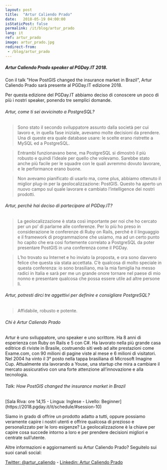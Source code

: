 ```yaml
---
layout: post
title:  "Artur Caliendo Prado"
date:   2018-05-19 04:00:00
isStaticPost: false
permalink: /it/blog/artur_prado
lang: it
ref: artur_prado
image: artur_prado.jpg
redirect-from:
 - /blog/artur_prado
---
```


<h5>Artur Caliendo Prado speaker al PGDay.IT 2018.</h5>

Con il talk "How PostGIS changed the insurance market in Brazil", Artur Caliendo Prado sarà presente al PGDay.IT edizione 2018.

Per questa edizione del PGDay.IT abbiamo deciso di conoscere un poco di più i nostri speaker, ponendo tre semplici domande.

<h6>Artur, come ti sei avvicinato a PostgreSQL?</h6>

>Sono stato il secondo sviluppatore assunto dalla società per cui lavoro e, in quella fase iniziale, avevamo molte decisioni da prendere. Una di queste era quale database usare: le scelte erano ristrette a MySQL ed a PostgreSQL.

>Entrambi funzionavano bene, ma PostgreSQL si dimostrò il più robusto e quindi l’ideale per quello che volevamo. Sarebbe stato anche più facile per le squadre con le quali avremmo dovuto lavorare, e le performance erano buone.

>Non avevamo pianificato di usarlo ma, come plus, abbiamo ottenuto il miglior plug-in per la geolocalizzazione: PostGIS. Questo ha aperto un nuovo campo sul quale lavorare e cambiato l’intelligence dei nostri prodotti.


<h6>Artur, perchè hai deciso di partecipare al PGDay.IT?</h6>

>La geolocalizzazione è stata così importante per noi che ho cercato per un po’ di parlarne alle conferenze. Per lo più ho preso in considerazione le conferenze di Ruby on Rails, perché è il linguaggio e il framework di programmazione che usiamo, ma ad un certo punto ho capito che era così fortemente correlato a PostgreSQL da poter presentare PostGIS in una conferenza come il PGDay.

>L’ho trovato su Internet e ho inviato la proposta, e ora sono davvero felice che questa sia stata accettata. C’è qualcosa di molto speciale in questa conferenza: io sono brasiliano, ma la mia famiglia ha messo radici in Italia e sarà per me un grande onore tornare nel paese di mio nonno e presentare qualcosa che possa essere utile ad altre persone lì.


<h6>Artur, potresti dirci tre aggettivi per definire e consigliare PostgreSQL?</h6>

>Affidabile, robusto e potente.

<h6>Chi è Artur Caliendo Prado</h6>

Artur è uno sviluppatore, uno speaker e uno scrittore. Ha 8 anni di esperienza con Ruby on Rails e 5 con C#. Ha lavorato nella più grande casa editrice di riviste in Brasile, costruendo siti web ad alte prestazioni come Exame.com, con 90 milioni di pagine viste al mese e 6 milioni di visitatori. Nel 2004 ha vinto il 3° posto nella tappa brasiliana di Microsoft Imagine Cup. Attualmente sta lavorando a Youse, una startup che mira a cambiare il mercato assicurativo con una forte attenzione all’innovazione e alla tecnologia.

<h6>Talk: How PostGIS changed the insurance market in Brazil</h6>
[Sala Riva: ore 14,15 - Lingua: Inglese - Livello: Beginner](https://2018.pgday.it/it/schedule/#session-10)

Siamo in grado di offrire un prodotto adatto a tutti, oppure possiamo veramente capire i nostri utenti e offrire qualcosa di prezioso e personalizzato per le loro esigenze? La geolocalizzazione è la chiave per capire cosa succede intorno a loro e per prendere decisioni migliori e centrate sull’utente.

Altre informazioni e aggiornamenti su Artur Caliendo Prado? Seguitelo sui suoi canali social:

[Twitter: @artur_caliendo](https://twitter.com/artur_caliendo)  -  [Linkedin: Artur Caliendo Prado](https://www.linkedin.com/in/artur-caliendo-prado-3a99ab102/)
